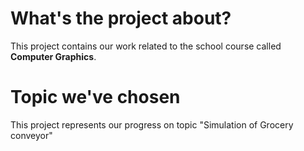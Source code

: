 # What's the project about?

This project contains our work related to the school course called **Computer Graphics**.

# Topic we've chosen

This project represents our progress on topic "Simulation of Grocery conveyor"
